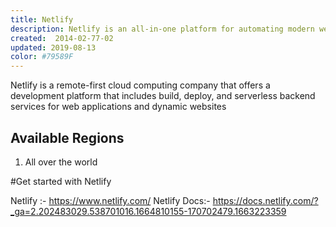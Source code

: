 ```yaml
---
title: Netlify
description: Netlify is an all-in-one platform for automating modern web projects. Replace your hosting infrastructure, continuous integration, and deployment pipeline with a single workflow. Integrate dynamic functionality like serverless functions, user authentication, and form handling as your projects grow.
created:  2014-02-77-02
updated: 2019-08-13
color: #79589F
---
```


Netlify is a remote-first cloud computing company that offers a development platform that includes build, deploy, and serverless backend services for web applications and dynamic websites


## Available Regions
1. All over the world

#Get started with Netlify

Netlify :- https://www.netlify.com/
Netlify Docs:- https://docs.netlify.com/?_ga=2.202483029.538701016.1664810155-170702479.1663223359
